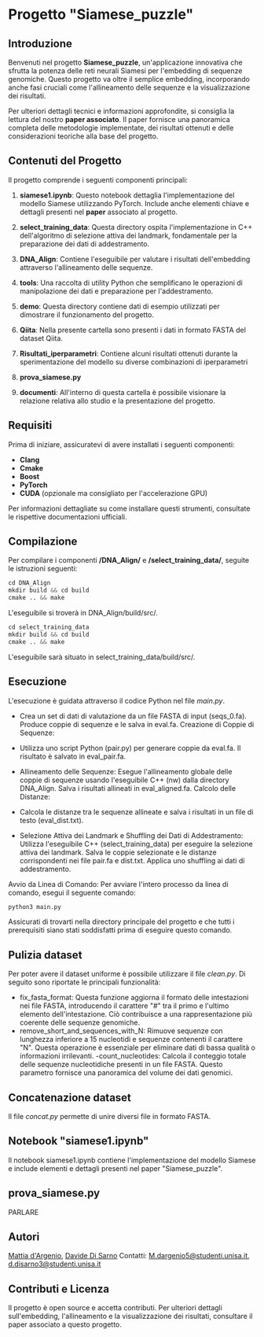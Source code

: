 # Progetto "Siamese_puzzle"

## Introduzione

Benvenuti nel progetto **Siamese_puzzle**, un'applicazione innovativa che sfrutta la potenza delle reti neurali Siamesi per l'embedding di sequenze genomiche. Questo progetto va oltre il semplice embedding, incorporando anche fasi cruciali come l'allineamento delle sequenze e la visualizzazione dei risultati.

Per ulteriori dettagli tecnici e informazioni approfondite, si consiglia la lettura del nostro **paper associato**. Il paper fornisce una panoramica completa delle metodologie implementate, dei risultati ottenuti e delle considerazioni teoriche alla base del progetto.

## Contenuti del Progetto
Il progetto comprende i seguenti componenti principali:

1. **siamese1.ipynb**: Questo notebook dettaglia l'implementazione del modello Siamese utilizzando PyTorch. Include anche elementi chiave e dettagli presenti nel **paper** associato al progetto.

2. **select_training_data**: Questa directory ospita l'implementazione in C++ dell'algoritmo di selezione attiva dei landmark, fondamentale per la preparazione dei dati di addestramento.

3. **DNA_Align**: Contiene l'eseguibile per valutare i risultati dell'embedding attraverso l'allineamento delle sequenze.

4. **tools**: Una raccolta di utility Python che semplificano le operazioni di manipolazione dei dati e preparazione per l'addestramento.

5. **demo**: Questa directory contiene dati di esempio utilizzati per dimostrare il funzionamento del progetto.

6. **Qiita**: Nella presente cartella sono presenti i dati in formato FASTA del dataset Qiita.

8. **Risultati_iperparametri**: Contiene alcuni risultati ottenuti durante la sperimentazione del modello su diverse combinazioni di iperparametri

9. **prova_siamese.py**

10. **documenti**: All'interno di questa cartella è possibile visionare la relazione relativa allo studio e la presentazione del progetto.

## Requisiti

Prima di iniziare, assicuratevi di avere installati i seguenti componenti:

- **Clang**
- **Cmake**
- **Boost**
- **PyTorch**
- **CUDA** (opzionale ma consigliato per l'accelerazione GPU)

Per informazioni dettagliate su come installare questi strumenti, consultate le rispettive documentazioni ufficiali.

## Compilazione

Per compilare i componenti **/DNA_Align/** e **/select_training_data/**, seguite le istruzioni seguenti:

```python
cd DNA_Align
mkdir build && cd build
cmake .. && make
```
L'eseguibile si troverà in DNA_Align/build/src/.
```python
cd select_training_data
mkdir build && cd build
cmake .. && make
```
L'eseguibile sarà situato in select_training_data/build/src/.
## Esecuzione
L'esecuzione è guidata attraverso il codice Python nel file *main.py*.
- Crea un set di dati di valutazione da un file FASTA di input (seqs_0.fa).
Produce coppie di sequenze e le salva in eval.fa.
Creazione di Coppie di Sequenze:

- Utilizza uno script Python (pair.py) per generare coppie da eval.fa.
Il risultato è salvato in eval_pair.fa. 
- Allineamento delle Sequenze:
Esegue l'allineamento globale delle coppie di sequenze usando l'eseguibile C++ (nw) dalla directory DNA_Align.
Salva i risultati allineati in eval_aligned.fa.
Calcolo delle Distanze:

- Calcola le distanze tra le sequenze allineate e salva i risultati in un file di testo (eval_dist.txt).
- Selezione Attiva dei Landmark e Shuffling dei Dati di Addestramento:
Utilizza l'eseguibile C++ (select_training_data) per eseguire la selezione attiva dei landmark.
Salva le coppie selezionate e le distanze corrispondenti nei file pair.fa e dist.txt.
Applica uno shuffling ai dati di addestramento.

Avvio da Linea di Comando:
Per avviare l'intero processo da linea di comando, esegui il seguente comando:

```python
python3 main.py
```
Assicurati di trovarti nella directory principale del progetto e che tutti i prerequisiti siano stati soddisfatti prima di eseguire questo comando.

## Pulizia dataset
Per poter avere il dataset uniforme è possibile utilizzare il file *clean.py*.
Di seguito sono riportate le principali funzionalità:

- fix_fasta_format:
Questa funzione aggiorna il formato delle intestazioni nei file FASTA, introducendo il carattere "#" tra il primo e l'ultimo elemento dell'intestazione. Ciò contribuisce a una rappresentazione più coerente delle sequenze genomiche.
- remove_short_and_sequences_with_N:
Rimuove sequenze con lunghezza inferiore a 15 nucleotidi e sequenze contenenti il carattere "N". Questa operazione è essenziale per eliminare dati di bassa qualità o informazioni irrilevanti.
-count_nucleotides:
Calcola il conteggio totale delle sequenze nucleotidiche presenti in un file FASTA. Questo parametro fornisce una panoramica del volume dei dati genomici.
## Concatenazione dataset
Il file *concat.py* permette di unire diversi file in formato FASTA.
## Notebook "siamese1.ipynb"
Il notebook siamese1.ipynb contiene l'implementazione del modello Siamese e include elementi e dettagli presenti nel paper "Siamese_puzzle".
## prova_siamese.py
PARLARE

## Autori
[Mattia d'Argenio](https://github.com/mattiadarg), [Davide Di Sarno](https://github.com/D-DiSarno)
Contatti: M.dargenio5@studenti.unisa.it, d.disarno3@studenti.unisa.it
## Contributi e Licenza
Il progetto è open source e accetta contributi.
Per ulteriori dettagli sull'embedding, l'allineamento e la visualizzazione dei risultati, consultare il paper associato a questo progetto.